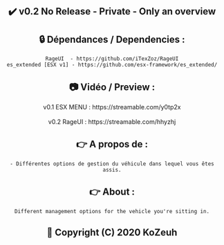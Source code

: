 <h2 align='center'>✔️ v0.2 No Release - Private - Only an overview </h2>

<h2 align='center'>🔒 Dépendances / Dependencies :</h2>
<div align='center'>

    RageUI  - https://github.com/iTexZoz/RageUI
    es_extended [ESX v1] - https://github.com/esx-framework/es_extended/
</div>

<h2 align='center'>📷 Vidéo / Preview :</h2>
<div align='center'> v0.1 ESX MENU : https://streamable.com/y0tp2x <br></br>
v0.2 RageUI : https://streamable.com/hhyzhj </div>

<h2 align='center'>👉 A propos de  :</h2>
<div align='center'>

    - Différentes options de gestion du véhicule dans lequel vous êtes assis.
</div>

<h2 align='center'>👉 About  :</h2>
<div align='center'>

    Different management options for the vehicle you're sitting in.
</div>

<h2 align='center'>🔖 Copyright (C) 2020 KoZeuh</h2>

